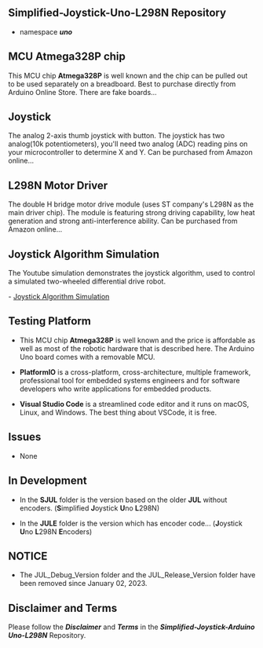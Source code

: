 ## Simplified-Joystick-Uno-L298N Repository

- namespace ***uno***

## MCU Atmega328P chip 

This MCU chip **Atmega328P** is well known and the chip can be pulled out to be used separately on a breadboard. Best to purchase directly from Arduino Online Store. There are fake boards...

## Joystick 

The analog 2-axis thumb joystick with button. The joystick has two analog(10k potentiometers), you'll need two analog (ADC) reading pins on your microcontroller to determine X and Y. Can be purchased from Amazon online...

## L298N Motor Driver

The double H bridge motor drive module (uses ST company's L298N as the main driver chip). The module is featuring strong driving capability, low heat generation and strong anti-interference ability. Can be purchased from Amazon online...

## Joystick Algorithm Simulation

The Youtube simulation demonstrates the joystick algorithm, used to control a simulated two-wheeled differential drive robot. 

<p align="left";>
- <a href="https://www.youtube.com/watch?v=maIHbdbDBwo&t=2s" target="_blank">Joystick Algorithm Simulation</a>
</p>

## Testing Platform

- This MCU chip **Atmega328P** is well known and the price is affordable as well as most of the robotic hardware that is described here. The Arduino Uno board comes with a removable MCU.

- **PlatformIO** is a cross-platform, cross-architecture, multiple framework, professional tool for embedded systems engineers and for software developers who write applications for embedded products. 

- **Visual Studio Code** is a streamlined code editor and it runs on macOS, Linux, and Windows. The best thing about VSCode, it is free.

## Issues

- None

## In Development

- In the **SJUL** folder is the version based on the older **JUL** without encoders. (**S**implified **J**oystick **U**no **L**298N)

- In the **JULE** folder is the version which has encoder code... (**J**oystick **U**no **L**298N **E**ncoders)

## NOTICE

- The JUL_Debug_Version folder and the JUL_Release_Version folder have been removed since January 02, 2023.

## Disclaimer and Terms

Please follow the ***Disclaimer*** and ***Terms*** in the ***Simplified-Joystick-Arduino Uno-L298N*** Repository.
   
